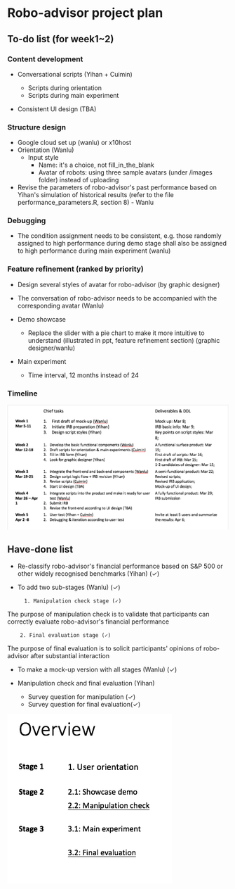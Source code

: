 # Robo-advisor project plan

## To-do list (for week1~2)

### Content development
- Conversational scripts (Yihan + Cuimin)
	- Scripts during orientation
	- Scripts during main experiment

- Consistent UI design (TBA)


### Structure design 
- Google cloud set up (wanlu) or x10host
- Orientation (Wanlu)
	- Input style
		- Name: it's a choice, not fill_in_the_blank
		- Avatar of robots: using three sample avatars (under /images folder) instead of uploading
- Revise the parameters of robo-advisor's past performance based on Yihan's simulation of historical results (refer to the file performance_parameters.R, section 8) - Wanlu

### Debugging
- The condition assignment needs to be consistent, e.g. those randomly assigned to high performance during demo stage shall also be assigned to high performance during main experiment (wanlu)


### Feature refinement (ranked by priority)
- Design several styles of avatar for robo-advisor (by graphic designer)

- The conversation of robo-advisor needs to be accompanied with the corresponding avatar (Wanlu)

- Demo showcase
	- Replace the slider with a pie chart to make it more intuitive to understand (illustrated in ppt, feature refinement section) (graphic designer/wanlu)

- Main experiment
	- Time interval, 12 months instead of 24  

### Timeline

![timeline](/images/timeline.png)

## Have-done list
- Re-classify robo-advisor's financial performance based on S&P 500 or other widely recognised benchmarks (Yihan) (✓)

- To add two sub-stages (Wanlu) (✓)

		1. Manipulation check stage (✓)

The purpose of manipulation check is to validate that participants can correctly evaluate robo-advisor's financial performance

		2. Final evaluation stage (✓)
	
The purpose of final evaluation is to solicit participants' opinions of robo-advisor after substantial interaction

- To make a mock-up version with all stages (Wanlu) (✓)

- Manipulation check and final evaluation (Yihan)
	- Survey question for manipulation (✓)
	- Survey question for final evaluation(✓)

![overview](/images/overview.png)
